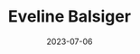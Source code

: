 ---
title: Eveline Balsiger
sort: Balsiger Eveline
date: 2023-07-06
role: Assistenin der Geschäftsleitung
email: eveline.balsiger@procedere-cmg.ch
phone: 062 207 00 15
edu:
  - Dipl. Einkaufsfachfrau FA
  - Berufsbildnerin KV
  - Dipl. Kaumännische Ausbildung EFZ
core:
  - Dienstleistungsorientiert

---
